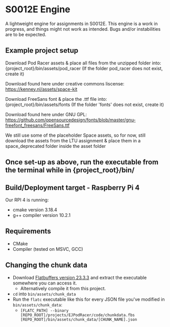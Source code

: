 # S0012E Engine

A lightweight engine for assignments in S0012E.
This engine is a work in progress, and things might not work as intended. Bugs and/or instabilities are to be expected.

## Example project setup

Download Pod Racer assets & place all files from the unzipped folder into: {project_root}/bin/assets/pod_racer
(If the folder pod_racer does not exist, create it)

Download found here under creative commons liscense:
https://kenney.nl/assets/space-kit


Download FreeSans font & place the .ttf file into: {project_root}/bin/assets/fonts
(If the folder 'fonts' does not exist, create it)

Download found here under GNU GPL:
https://github.com/opensourcedesign/fonts/blob/master/gnu-freefont_freesans/FreeSans.ttf

We still use some of the placeholder Space assets, so for now, still download the assets from the LTU assignment & place them in a space_deprecated folder inside the asset folder


## Once set-up as above, run the executable from the terminal while in {project_root}/bin/


## Build/Deployment target - Raspberry Pi 4

Our RPI 4 is running:
* cmake version 3.18.4
* g++ compiler version 10.2.1


## Requirements

* CMake
* Compiler (tested on MSVC, GCC)

## Changing the chunk data
* Download [Flatbuffers version 23.3.3](https://github.com/google/flatbuffers/releases/tag/v23.3.3) and extract the executable somewhere you can access it.
    * Alternatively compile it from this project.
* `cd` into `bin/assets/chunk_data`
* Run the `flatc` executable like this for every JSON file you've modified in `bin/assets/chunk_data`:
    * `[FLATC_PATH] --binary [REPO_ROOT]/projects/EJPodRacer/code/chunkdata.fbs [REPO_ROOT]/bin/assets/chunk_data/[CHUNK_NAME].json`
